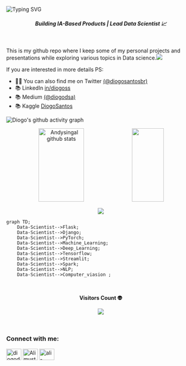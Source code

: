 
<!--Title @diogodsa-->
![Typing SVG](https://readme-typing-svg.herokuapp.com/?color=00b3ff&size=35&center=true&vCenter=true&width=1000&lines=HELLO👋;I'm+from+Brazil;Welcome!)
<br>
<h4 align="center"><i>Building IA-Based Products | Lead Data Scientist 📈</i></h4>
<br>

This is my github repo where I keep some of my personal projects and presentations while exploring various topics in Data science.![](https://komarev.com/ghpvc/?username=diogodsa)


If you are interested in more details 
PS: 
- 👨‍💻 You can also find me on Twitter [(@diogosantosbr)](https://twitter.com/diogosantosbr)
- 📚 LinkedIn [in/diogoss](https://www.linkedin.com/in/diogoss/)
- 📚 Medium [(@diogodsa)](https://medium.com/@diogodsa)
- 📚 Kaggle [DiogoSantos](https://www.kaggle.com/diogodsa)


<!--Graph-->
![Diogo's github activity graph](https://github-readme-activity-graph.vercel.app/graph?username=diogodsa&bg_color=0d1117&color=ffffff&line=00b3ff&point=f9fafa&area=true&hide_border=true)

<!--Skill And More Information--> 
<div align="center">  
  <img width="49%" height="195px" src="https://github-readme-stats.vercel.app/api?username=diogodsa&show_icons=true&count_private=true&hide_border=true&title_color=00b3ff&icon_color=00b4ff&text_color=c9d1d9&bg_color=0d1117" alt="Andysingal github stats" /> 
  <img width="41%" height="195px" src="https://github-readme-stats.vercel.app/api/top-langs/?username=diogodsa&layout=compact&hide_border=true&title_color=00b3ff&text_color=00b4ff&bg_color=0d1117" />
</div> 


 <!--Total Contributions--> 
 <p align="center">
<img  src="https://github-readme-streak-stats.herokuapp.com?user=diogodsa&theme=tokyonight_duo&hide_border=true">
</p>

   <!--Front End-->
```mermaid
graph TD;
    Data-Scientist-->Flask;
    Data-Scientist-->Django;
    Data-Scientist-->PyTorch;
    Data-Scientist-->Machine_Learning;
    Data-Scientist-->Deep_Learning;
    Data-Scientist-->Tensorflow;
    Data-Scientist-->Streamlit;
    Data-Scientist-->Spark;
    Data-Scientist-->NLP;
    Data-Scientist-->Computer_viasion ;
   ```
   
<div align="center">
<br><p align="centre"><b>Visitors Count 👽 </b></p>  
<p align="center"><img align="center" src="https://profile-counter.glitch.me/{diogodsa}/count.svg" /></p> 
<br>
</div>
  
<p align="left">
<h3 align="left">Connect with me:</h3>
<a href="mailto:diogodsa@gmail.com" target="blank"><img align="center" src="https://cdn.jsdelivr.net/npm/simple-icons@3.0.1/icons/gmail.svg" alt="diogodsa@gmail.com" height="30" width="40" /></a>
<a href="https://twitter.com/diogosantosbr" target="blank"><img align="center" src="https://cdn.jsdelivr.net/npm/simple-icons@3.0.1/icons/twitter.svg" alt="Alimustoofaa" height="30" width="40" /></a>
<a href="https://www.linkedin.com/in/diogoss" target="blank"><img align="center" src="https://cdn.jsdelivr.net/npm/simple-icons@3.0.1/icons/linkedin.svg" alt="ali-mustofa-778b9a189" height="30" width="40" /></a>
</p>



